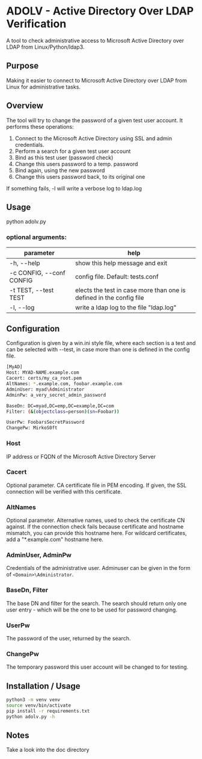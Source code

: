 # ADOLV - Active Directory Over LDAP Verification

A tool to check administrative access to Microsoft Active Directory over LDAP from Linux/Python/ldap3.

## Purpose

Making it easier to connect to Microsoft Active Directory over LDAP from Linux for administrative tasks.

## Overview

The tool will try to change the password of a given test user account. It performs these operations:

 1. Connect to the Microsoft Active Directory using SSL and admin credentials.
 1. Perform a search for a given test user account
 1. Bind as this test user (password check)
 1. Change this users password to a temp. password
 1. Bind again, using the new password
 1. Change this users password back, to its original one

If something fails, -l will write a verbose log to ldap.log

## Usage

python adolv.py

### optional arguments:
|parameter| help |
|--|--|
|-h, --help | show this help message and exit |
|-c CONFIG, --conf CONFIG | config file. Default: tests.conf |
|-t TEST, --test TEST | elects the test in case more than one is defined in the config file |
|  -l, --log | write a ldap log to the file "ldap.log" |

## Configuration

Configuration is given by a win.ini style file, where each section is a test and can be selected with --test, in case more than one is defined in the config file.

```bash
[MyAD]
Host: MYAD-NAME.example.com
Cacert: certs/my_ca_root.pem
AltNames: *.example.com, foobar.example.com
AdminUser: myad\Administrator
AdminPw: a_very_secret_admin_password

BaseDn: DC=myad,DC=emp,DC=example,DC=com
Filter: (&(objectclass=person)(sn=Foobar))

UserPw: FoobarsSecretPassword
ChangePw: MirkoS0ft
```

### Host

IP address or FQDN of the Microsoft Active Directory Server

### Cacert

Optional parameter.
CA certificate file in PEM encoding. If given, the SSL connection will be verified with this certificate.

### AltNames

Optional parameter.
Alternative names, used to check the certificate CN against. If the connection check fails because
certificate and hostname mismatch, you can provide this hostname here. For wildcard certificates,
add a "*.example.com" hostname here.

### AdminUser, AdminPw

Credentials of the administrative user. Adminuser can be given in the form of `<Domain>\Administrator`.

### BaseDn, Filter

The base DN and filter for the search. The search should return only one user entry - which will be the one to be used for password changing.

### UserPw

The password of the user, returned by the search.

### ChangePw

The temporary password this user account will be changed to for testing.

## Installation / Usage

```bash
python3 -m venv venv
source venv/bin/activate
pip install -r requirements.txt
python adolv.py -h
```

## Notes
Take a look into the doc directory
